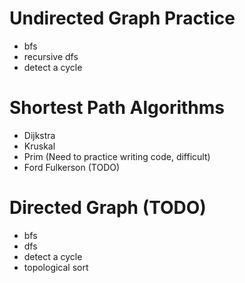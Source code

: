 # Undirected Graph Practice
* bfs
* recursive dfs
* detect a cycle

# Shortest Path Algorithms
* Dijkstra
* Kruskal
* Prim (Need to practice writing code, difficult)
* Ford Fulkerson (TODO)

# Directed Graph (TODO)
* bfs
* dfs
* detect a cycle
* topological sort


